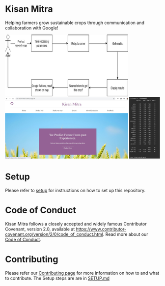 # Kisan Mitra
Helping farmers grow sustainable crops through communication and collaboration with Google!

<p float="left">
  
<img src="https://github.com/ShubhankarKG/SolutionChallenge2k21/blob/master/flow-diagram.png" height = 200 width=400 />  <img src="https://github.com/ShubhankarKG/SolutionChallenge2k21/blob/master/website-1.JPG" height = 200 width=400/>
<img src="https://github.com/ShubhankarKG/SolutionChallenge2k21/blob/master/accuracy.jpg" height = 200 width=100/>

</p>

# Setup

Please refer to [setup](./SETUP.md) for instructions on how to set up this repository.

# Code of Conduct

Kisan Mitra follows a closely accepted and widely famous Contributor Covenant, version 2.0, available at https://www.contributor-covenant.org/version/2/0/code_of_conduct.html. Read more about our [Code of Conduct](./CODE_OF_CONDUCT.md).

# Contributing

Please refer our [Contributing page](./CONTRIBUTING.md) for more information on how to and what to contribute. The Setup steps are are in [SETUP.md](./SETUP.md)
